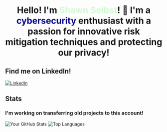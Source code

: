 <div align="center">
    <h1>
        Hello! I'm <span style="color:d2f8d2;">Shawn Selbst</span>! 👋
        I'm a  <span style="color:darkblue;">cybersecurity</span> enthusiast with a passion for innovative risk mitigation techniques and protecting our privacy!
    </h1>
</div>




## Find me on LinkedIn!
[![LinkedIn](https://img.shields.io/badge/LinkedIn-blue?style=flat-square&logo=linkedin&logoColor=white)](https://www.linkedin.com/in/shawn-selbst-1a0216227)


## Stats 
### I'm working on transferring old projects to this account!
![Your GitHub Stats](https://github-readme-stats.vercel.app/api?username=shselbst&show_icons=true&theme=merko)
![Top Languages](https://github-readme-stats.vercel.app/api/top-langs/?username=shselbst&layout=compact&theme=merko)
